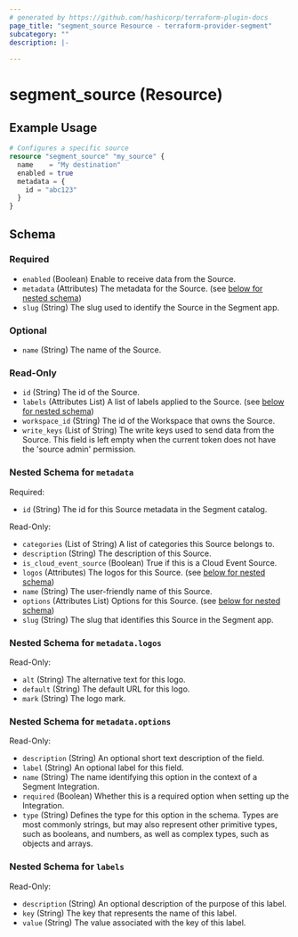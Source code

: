 ```yaml
---
# generated by https://github.com/hashicorp/terraform-plugin-docs
page_title: "segment_source Resource - terraform-provider-segment"
subcategory: ""
description: |-
  
---
```


# segment_source (Resource)



## Example Usage

```terraform
# Configures a specific source
resource "segment_source" "my_source" {
  name    = "My destination"
  enabled = true
  metadata = {
    id = "abc123"
  }
}
```

<!-- schema generated by tfplugindocs -->
## Schema

### Required

- `enabled` (Boolean) Enable to receive data from the Source.
- `metadata` (Attributes) The metadata for the Source. (see [below for nested schema](#nestedatt--metadata))
- `slug` (String) The slug used to identify the Source in the Segment app.

### Optional

- `name` (String) The name of the Source.

### Read-Only

- `id` (String) The id of the Source.
- `labels` (Attributes List) A list of labels applied to the Source. (see [below for nested schema](#nestedatt--labels))
- `workspace_id` (String) The id of the Workspace that owns the Source.
- `write_keys` (List of String) The write keys used to send data from the Source. This field is left empty when the current token does not have the 'source admin' permission.

<a id="nestedatt--metadata"></a>
### Nested Schema for `metadata`

Required:

- `id` (String) The id for this Source metadata in the Segment catalog.

Read-Only:

- `categories` (List of String) A list of categories this Source belongs to.
- `description` (String) The description of this Source.
- `is_cloud_event_source` (Boolean) True if this is a Cloud Event Source.
- `logos` (Attributes) The logos for this Source. (see [below for nested schema](#nestedatt--metadata--logos))
- `name` (String) The user-friendly name of this Source.
- `options` (Attributes List) Options for this Source. (see [below for nested schema](#nestedatt--metadata--options))
- `slug` (String) The slug that identifies this Source in the Segment app.

<a id="nestedatt--metadata--logos"></a>
### Nested Schema for `metadata.logos`

Read-Only:

- `alt` (String) The alternative text for this logo.
- `default` (String) The default URL for this logo.
- `mark` (String) The logo mark.


<a id="nestedatt--metadata--options"></a>
### Nested Schema for `metadata.options`

Read-Only:

- `description` (String) An optional short text description of the field.
- `label` (String) An optional label for this field.
- `name` (String) The name identifying this option in the context of a Segment Integration.
- `required` (Boolean) Whether this is a required option when setting up the Integration.
- `type` (String) Defines the type for this option in the schema. Types are most commonly strings, but may also represent other primitive types, such as booleans, and numbers, as well as complex types, such as objects and arrays.



<a id="nestedatt--labels"></a>
### Nested Schema for `labels`

Read-Only:

- `description` (String) An optional description of the purpose of this label.
- `key` (String) The key that represents the name of this label.
- `value` (String) The value associated with the key of this label.
